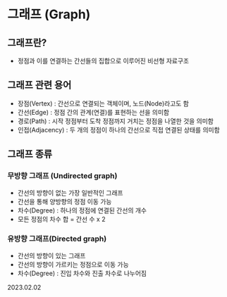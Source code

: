 # 그래프 (Graph)

## 그래프란?
* 정점과 이를 연결하는 간선들의 집합으로 이루어진 비선형 자료구조

## 그래프 관련 용어
* 장점(Vertex) : 간선으로 연결되는 객체이며, 노드(Node)라고도 함
* 간선(Edge) : 정점 간의 관계(연결)를 표현하는 선을 의미함
* 경로(Path) : 시작 정점부터 도착 정점까지 거치는 정점을 나열한 것을 의미함
* 인접(Adjacency) : 두 개의 정점이 하나의 간선으로 직접 연결된 상태를 의미함

## 그래프 종류

### 무방향 그래프 (Undirected graph)
* 간선의 방향이 없는 가장 일반적인 그래프
* 간선을 통해 양방향의 정점 이동 가능
* 차수(Degree) : 하나의 정점에 연결된 간선의 개수
* 모든 정점의 차수 합 = 간선 수 x 2

### 유방향 그래프(Directed graph)
* 간선의 방향이 있는 그래프
* 간선의 방향이 가르키는 정점으로 이동 가능
* 차수(Degree) : 진입 차수와 진출 차수로 나누어짐

2023.02.02